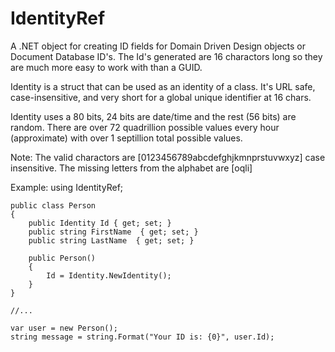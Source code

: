 # IdentityRef
A .NET object for creating ID fields for Domain Driven Design objects or Document Database ID's.
The Id's generated are 16 charactors long so they are much more easy to work with than a GUID.

Identity is a struct that can be used as an identity of a class. It's URL safe, 
case-insensitive, and very short for a global unique identifier at 16 chars. 

Identity uses a 80 bits, 24 bits are date/time and the rest (56 bits) are random.
There are over 72 quadrillion possible values every hour (approximate) 
with over 1 septillion total possible values.

Note: The valid charactors are [0123456789abcdefghjkmnprstuvwxyz] case insensitive.
The missing letters from the alphabet are [oqli]

Example:
	using IdentityRef;

	public class Person
	{
		public Identity Id { get; set; }
		public string FirstName  { get; set; }
		public string LastName  { get; set; }

		public Person()
		{
			Id = Identity.NewIdentity();
		}
	}

	//...

	var user = new Person();
	string message = string.Format("Your ID is: {0}", user.Id);


